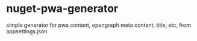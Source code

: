 # nuget-pwa-generator
simple generator for pwa content, opengraph meta content, title, etc, from appsettings.json
